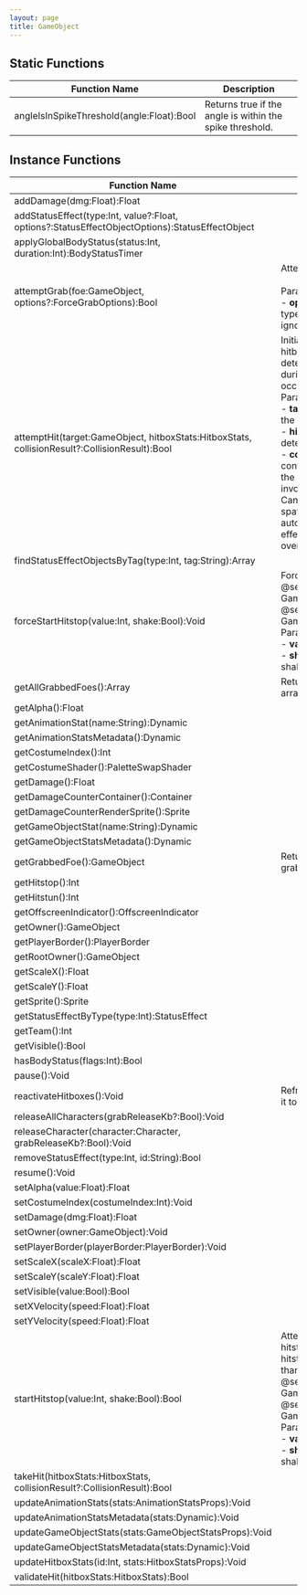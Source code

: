 ```yaml
---
layout: page
title: GameObject
---
```


## Static Functions

| Function Name | Description |
| --------------- | ------------- |
| angleIsInSpikeThreshold(angle:Float):Bool | Returns true if the angle is within the spike threshold.<br> |


## Instance Functions

| Function Name | Description |
| --------------- | ------------- |
| addDamage(dmg:Float):Float |  |
| addStatusEffect(type:Int, value?:Float, options?:StatusEffectObjectOptions):StatusEffectObject |  |
| applyGlobalBodyStatus(status:Int, duration:Int):BodyStatusTimer |  |
| attemptGrab(foe:GameObject, options?:ForceGrabOptions):Bool | Attempt to grab the foe. <br> <br>Parameters:<br>- **options** - Instructions for the types of grab-safety checks to ignore |
| attemptHit(target:GameObject, hitboxStats:HitboxStats, collisionResult?:CollisionResult):Bool | Initiates processing as though a hitbox=>hurtbox collision was detected. Due to validation checks during processing, a "hit" may not occur.<br>Parameters:<br>- **target** - GameObject receiving the hit<br>- **hitboxStats** - Stats that determine the effect of the "hit"<br>- **collisionResult** - Optional object containing "boxes" that represent the positional information of any involved hitboxes during the hit. Can be useful for generating spatially aware hit effects, and will automatically adjust built-in hit effect positioning to the specified overlap box. |
| findStatusEffectObjectsByTag(type:Int, tag:String):Array<StatusEffectObject> |  |
| forceStartHitstop(value:Int, shake:Bool):Void | Forcibly starts a new set of hitstop. <br> @see GameObjectEvent.HITSTOP_END<br> @see GameObjectEvent.HITSTOP_START<br>Parameters:<br>- **value** - Duration in frames<br>- **shake** - True if camera should shake |
| getAllGrabbedFoes():Array<GameObject> | Returns all foes the grabbed foes array. |
| getAlpha():Float |  |
| getAnimationStat(name:String):Dynamic |  |
| getAnimationStatsMetadata():Dynamic |  |
| getCostumeIndex():Int |  |
| getCostumeShader():PaletteSwapShader |  |
| getDamage():Float |  |
| getDamageCounterContainer():Container |  |
| getDamageCounterRenderSprite():Sprite |  |
| getGameObjectStat(name:String):Dynamic |  |
| getGameObjectStatsMetadata():Dynamic |  |
| getGrabbedFoe():GameObject | Returns the first grabbed foe in the grabbed foes array. |
| getHitstop():Int |  |
| getHitstun():Int |  |
| getOffscreenIndicator():OffscreenIndicator |  |
| getOwner():GameObject |  |
| getPlayerBorder():PlayerBorder |  |
| getRootOwner():GameObject |  |
| getScaleX():Float |  |
| getScaleY():Float |  |
| getSprite():Sprite |  |
| getStatusEffectByType(type:Int):StatusEffect |  |
| getTeam():Int |  |
| getVisible():Bool |  |
| hasBodyStatus(flags:Int):Bool |  |
| pause():Void |  |
| reactivateHitboxes():Void | Refreshes the attack's UID allowing it to hit again. |
| releaseAllCharacters(grabReleaseKb?:Bool):Void |  |
| releaseCharacter(character:Character, grabReleaseKb?:Bool):Void |  |
| removeStatusEffect(type:Int, id:String):Bool |  |
| resume():Void |  |
| setAlpha(value:Float):Float |  |
| setCostumeIndex(costumeIndex:Int):Void |  |
| setDamage(dmg:Float):Float |  |
| setOwner(owner:GameObject):Void |  |
| setPlayerBorder(playerBorder:PlayerBorder):Void |  |
| setScaleX(scaleX:Float):Float |  |
| setScaleY(scaleY:Float):Float |  |
| setVisible(value:Bool):Bool |  |
| setXVelocity(speed:Float):Float |  |
| setYVelocity(speed:Float):Float |  |
| startHitstop(value:Int, shake:Bool):Bool | Attempts to start a new set of hitstop. Only starts a new set of hitstop if the new value is greater than the existing value. <br> @see GameObjectEvent.HITSTOP_END<br> @see GameObjectEvent.HITSTOP_START<br>Parameters:<br>- **value** - Duration in frames<br>- **shake** - True if camera should shake |
| takeHit(hitboxStats:HitboxStats, collisionResult?:CollisionResult):Bool |  |
| updateAnimationStats(stats:AnimationStatsProps):Void |  |
| updateAnimationStatsMetadata(stats:Dynamic):Void |  |
| updateGameObjectStats(stats:GameObjectStatsProps):Void |  |
| updateGameObjectStatsMetadata(stats:Dynamic):Void |  |
| updateHitboxStats(id:Int, stats:HitboxStatsProps):Void |  |
| validateHit(hitboxStats:HitboxStats):Bool |  |


